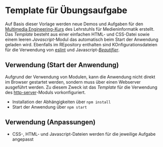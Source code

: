 # Template für Übungsaufgabe

Auf Basis dieser Vorlage werden neue Demos und Aufgaben für den [Multimedia Engineering-Kurs](https://regensburger-forscher.de/mme) des Lehrstuhls für Medieninformatik erstellt. Das *Template* besteht aus einer einfachen HTML- und CSS-Datei sowie einem leeren *Javascript*-Modul das automatisch beim Start der Anwendung geladen wird. Ebenfalls im REpository enthalten sind KOnfigurationsdateien für die Verwendung von [eslint](https://eslint.org/) und Javascript-*[Beautifier](https://beautifier.io/)*.

## Verwendung (Start der Anwendung)

Aufgrund der Verwendung von Modulen, kann die Anwendung nicht direkt im Browser gestartet werden, sondern muss über einen Webserver ausgeführt werden. Zu diesem Zweck ist das *Template* für die Verwendung des [http-server](https://www.npmjs.com/package/http-server)-Moduls vorkonfiguriert. 

- Installation der Abhängigkeiten über `npm install`
- Start der Anwendung über `npm start`

## Verwendung (Anpassungen)

- CSS-, HTML- und Javascript-Dateien werden für die jeweilige Aufgabe angepasst